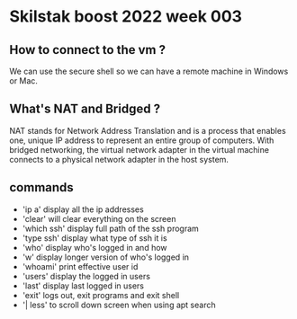 # Skilstak boost 2022 week 003

## How to connect to the vm ? 

We can use the secure shell so we can have a remote machine in Windows or Mac. 

## What's NAT and Bridged ?

NAT stands for Network Address Translation and  is a process that enables one, unique IP address to represent an entire group of computers. With bridged networking, the virtual network adapter in the virtual machine connects to a physical network adapter in the host system.

## commands

* 'ip a' display all the ip addresses
* 'clear' will clear everything on the screen
* 'which ssh' display full path of the ssh program
* 'type ssh' display what type of ssh it is
* 'who' display who's logged in and how 
* 'w' display longer version of who's logged in
* 'whoami' print effective user id
* 'users' display the logged in users
* 'last' display last logged in users
* 'exit' logs out, exit programs and exit shell
* '| less' to scroll down screen when using apt search


